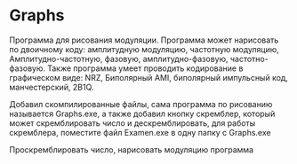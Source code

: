 # Graphs
Программа для рисования модуляции.
Программа может нарисовать по двоичному коду: амплитудную модуляцию, частотную модуляцию, Амплитудно-частотную, фазовую, амплитудно-фазовую, частотно-фазовую.
Также программа умеет проводить кодирование в графическом виде: NRZ, Биполярный AMI, биполярный импульсный код, манчестерский, 2B1Q.

Добавил скомпилированные файлы, сама программа по рисованию называется Graphs.exe, а также добавил кнопку скремблер, который может скремблировать число и дескремблировать, для работы скремблера, поместите файл Examen.exe в одну папку с Graphs.exe

Проскремблировать число, нарисовать модуляцию программа
